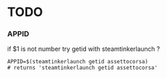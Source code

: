 # TODO  


### APPID

if $1 is not number  try getid with steamtinkerlaunch ? 
```
APPID=$(steamtinkerlaunch getid assettocorsa)
# returns 'steamtinkerlaunch getid assettocorsa'
```

